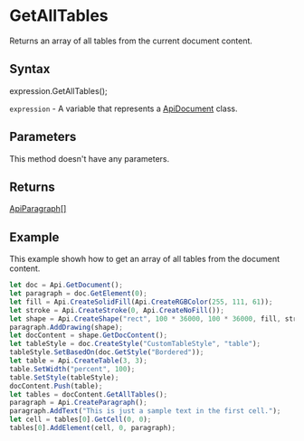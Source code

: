 # GetAllTables

Returns an array of all tables from the current document content.

## Syntax

expression.GetAllTables();

`expression` - A variable that represents a [ApiDocument](../ApiDocument.md) class.

## Parameters

This method doesn't have any parameters.

## Returns

[ApiParagraph[]](../../ApiParagraph/ApiParagraph.md)

## Example

This example showh how to get an array of all tables from the document content.

```javascript
let doc = Api.GetDocument();
let paragraph = doc.GetElement(0);
let fill = Api.CreateSolidFill(Api.CreateRGBColor(255, 111, 61));
let stroke = Api.CreateStroke(0, Api.CreateNoFill());
let shape = Api.CreateShape("rect", 100 * 36000, 100 * 36000, fill, stroke);
paragraph.AddDrawing(shape);
let docContent = shape.GetDocContent();
let tableStyle = doc.CreateStyle("CustomTableStyle", "table");
tableStyle.SetBasedOn(doc.GetStyle("Bordered"));
let table = Api.CreateTable(3, 3);
table.SetWidth("percent", 100);
table.SetStyle(tableStyle);
docContent.Push(table);
let tables = docContent.GetAllTables();
paragraph = Api.CreateParagraph();
paragraph.AddText("This is just a sample text in the first cell.");
let cell = tables[0].GetCell(0, 0);
tables[0].AddElement(cell, 0, paragraph);
```
